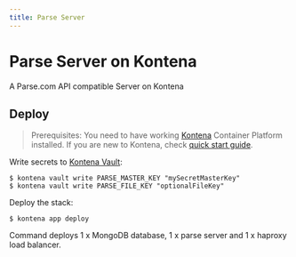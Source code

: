 ```yaml
---
title: Parse Server
---
```


# Parse Server on Kontena

A Parse.com API compatible Server on Kontena

## Deploy

> Prerequisites: You need to have working [Kontena](http://www.kontena.io) Container Platform installed. If you are new to Kontena, check [quick start guide](http://www.kontena.io/docs/getting-started/quick-start).   


Write secrets to [Kontena Vault](http://www.kontena.io/docs/using-kontena/vault):

```
$ kontena vault write PARSE_MASTER_KEY "mySecretMasterKey"
$ kontena vault write PARSE_FILE_KEY "optionalFileKey"
```

Deploy the stack:

```
$ kontena app deploy
```

Command deploys 1 x MongoDB database, 1 x parse server and 1 x haproxy load balancer.
